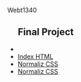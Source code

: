 Webt1340


<ul>
<h2>Final Project</h2>
    <li><a href="finalproject/finalproject.xd"></a></li>
    <li><a href="finalproject/index.html">Index HTML</a></li>
     <li><a href="finalproject/css/normalize.css">Normaliz CSS</a></li>
      <li><a href="finalproject/css/style.css">Normaliz CSS</a></li>
  </ul>